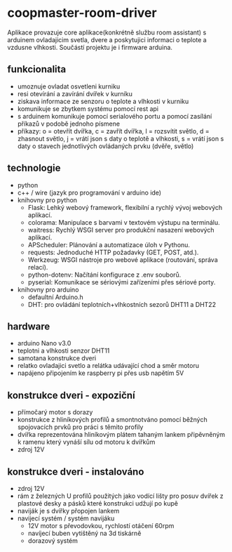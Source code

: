 # coopmaster-room-driver

Aplikace provazuje core aplikace(konkrétně službu room assistant) s arduinem ovladajicim svetla, dvere a poskytujici informaci o teplote a vzdusne vlhkosti.
Součástí projektu je i firmware arduina.

## funkcionalita
- umoznuje ovladat osvetleni kurniku
- resi otevírání a zavírání dvířek v kurníku
- ziskava informace ze senzoru o teplote a vlhkosti v kurniku
- komunikuje se zbytkem systému pomocí rest api
- s arduinem komunikuje pomocí serialového portu a pomocí zasílání příkazů v podobě jednoho písmene
- příkazy: o = otevřít dvířka, c = zavřít dvířka, l = rozsvítit světlo, d = zhasnout světlo, j = vrátí json s daty o teplotě a vlhkosti, s = vrátí json s daty o stavech jednotlivých ovládaných prvku (dvěře, světlo) 

## technologie
- python
- c++ / wire (jazyk pro programování v arduino ide)
- knihovny pro python
  - Flask: Lehký webový framework, flexibilní a rychlý vývoj webových aplikací.
  - colorama: Manipulace s barvami v textovém výstupu na terminálu.
  - waitress: Rychlý WSGI server pro produkční nasazení webových aplikací.
  - APScheduler: Plánování a automatizace úloh v Pythonu.
  - requests: Jednoduché HTTP požadavky (GET, POST, atd.).
  - Werkzeug: WSGI nástroje pro webové aplikace (routování, správa relací).
  - python-dotenv: Načítání konfigurace z .env souborů.
  - pyserial: Komunikace se sériovými zařízeními přes sériové porty.
- knihovny pro arduino
  - defaultní Arduino.h
  - DHT: pro ovládání teplotních+vlhkostních sezorů DHT11 a DHT22 

## hardware
- arduino Nano v3.0
- teplotni a vlhkosti senzor DHT11
- samotana konstrukce dveri
- relatko ovladajici svetlo a relátka udávající chod a směr motoru
- napájeno připojením ke raspberry pi přes usb napětím 5V

## konstrukce dveri - expoziční
- přímočarý motor s dorazy
- konstrukce z hliníkových profilů a smontnotváno pomocí běžných spojovacích prvků pro práci s těmito profily
- dvířka reprezentována hliníkovým plátem tahaným lankem připěvněným k ramenu který vynáší sílu od motoru k dvířkům
- zdroj 12V
## konstrukce dveri - instalováno
- zdroj 12V
- rám z železných U profilů použitých jako vodící lišty pro posuv dvířek z plastové desky a pásků které konstrukci udžují po kupě
- naviják je s dvířky přopojen lankem
- navijecí systém / systém navijáku
  - 12V motor s převodovkou, rychlostí otáčení 60rpm
  - navíjecí buben vytištěný na 3d tiskárně
  - dorazový systém 
